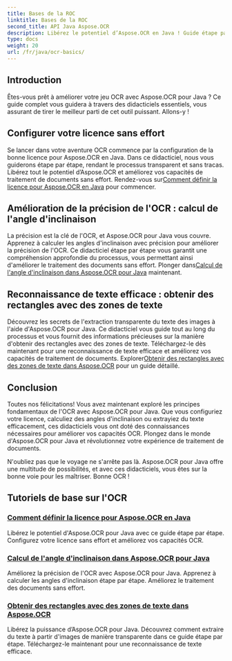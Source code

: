 ```yaml
---
title: Bases de la ROC
linktitle: Bases de la ROC
second_title: API Java Aspose.OCR
description: Libérez le potentiel d’Aspose.OCR en Java ! Guide étape par étape pour configurer votre licence et améliorer les capacités OCR. Calculez les angles d'inclinaison et extrayez le texte de manière transparente.
type: docs
weight: 20
url: /fr/java/ocr-basics/
---
```

## Introduction

Êtes-vous prêt à améliorer votre jeu OCR avec Aspose.OCR pour Java ? Ce guide complet vous guidera à travers des didacticiels essentiels, vous assurant de tirer le meilleur parti de cet outil puissant. Allons-y !

## Configurer votre licence sans effort

Se lancer dans votre aventure OCR commence par la configuration de la bonne licence pour Aspose.OCR en Java. Dans ce didacticiel, nous vous guiderons étape par étape, rendant le processus transparent et sans tracas. Libérez tout le potentiel d’Aspose.OCR et améliorez vos capacités de traitement de documents sans effort. Rendez-vous sur[Comment définir la licence pour Aspose.OCR en Java](./set-license/) pour commencer.

## Amélioration de la précision de l'OCR : calcul de l'angle d'inclinaison

 La précision est la clé de l'OCR, et Aspose.OCR pour Java vous couvre. Apprenez à calculer les angles d'inclinaison avec précision pour améliorer la précision de l'OCR. Ce didacticiel étape par étape vous garantit une compréhension approfondie du processus, vous permettant ainsi d'améliorer le traitement des documents sans effort. Plonger dans[Calcul de l'angle d'inclinaison dans Aspose.OCR pour Java](./calculate-skew-angle/) maintenant.

## Reconnaissance de texte efficace : obtenir des rectangles avec des zones de texte

Découvrez les secrets de l'extraction transparente du texte des images à l'aide d'Aspose.OCR pour Java. Ce didacticiel vous guide tout au long du processus et vous fournit des informations précieuses sur la manière d'obtenir des rectangles avec des zones de texte. Téléchargez-le dès maintenant pour une reconnaissance de texte efficace et améliorez vos capacités de traitement de documents. Explorer[Obtenir des rectangles avec des zones de texte dans Aspose.OCR](./get-rectangles-with-text-areas/) pour un guide détaillé.

## Conclusion

Toutes nos félicitations! Vous avez maintenant exploré les principes fondamentaux de l'OCR avec Aspose.OCR pour Java. Que vous configuriez votre licence, calculiez des angles d'inclinaison ou extrayiez du texte efficacement, ces didacticiels vous ont doté des connaissances nécessaires pour améliorer vos capacités OCR. Plongez dans le monde d'Aspose.OCR pour Java et révolutionnez votre expérience de traitement de documents.

N'oubliez pas que le voyage ne s'arrête pas là. Aspose.OCR pour Java offre une multitude de possibilités, et avec ces didacticiels, vous êtes sur la bonne voie pour les maîtriser. Bonne OCR !
## Tutoriels de base sur l'OCR
### [Comment définir la licence pour Aspose.OCR en Java](./set-license/)
Libérez le potentiel d'Aspose.OCR pour Java avec ce guide étape par étape. Configurez votre licence sans effort et améliorez vos capacités OCR.
### [Calcul de l'angle d'inclinaison dans Aspose.OCR pour Java](./calculate-skew-angle/)
Améliorez la précision de l'OCR avec Aspose.OCR pour Java. Apprenez à calculer les angles d'inclinaison étape par étape. Améliorez le traitement des documents sans effort.
### [Obtenir des rectangles avec des zones de texte dans Aspose.OCR](./get-rectangles-with-text-areas/)
Libérez la puissance d’Aspose.OCR pour Java. Découvrez comment extraire du texte à partir d'images de manière transparente dans ce guide étape par étape. Téléchargez-le maintenant pour une reconnaissance de texte efficace.